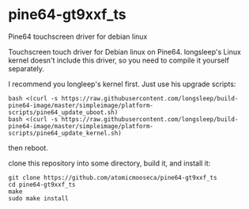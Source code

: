 # pine64-gt9xxf_ts
Pine64 touchscreen driver for debian linux

Touchscreen touch driver for Debian linux on Pine64. longsleep's Linux kernel doesn't include this driver, so you need to compile it yourself separately.

I recommend you longleep's kernel first. Just use his upgrade scripts:

    bash <(curl -s https://raw.githubusercontent.com/longsleep/build-pine64-image/master/simpleimage/platform-scripts/pine64_update_uboot.sh)
    bash <(curl -s https://raw.githubusercontent.com/longsleep/build-pine64-image/master/simpleimage/platform-scripts/pine64_update_kernel.sh)

then reboot.

clone this repository into some directory, build it, and install it:

    git clone https://github.com/atomicmooseca/pine64-gt9xxf_ts
    cd pine64-gt9xxf_ts
    make
    sudo make install
